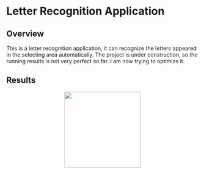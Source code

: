 # Letter Recognition Application

## Overview
This is a letter recognition application, it can recognize the letters appeared in the selecting area automatically. The project is under construction, so the running results is not very perfect so far. I am now trying to optimize it.

## Results

<center class="center">
    <img src="result2.jpeg" width="200"/>
</center>
